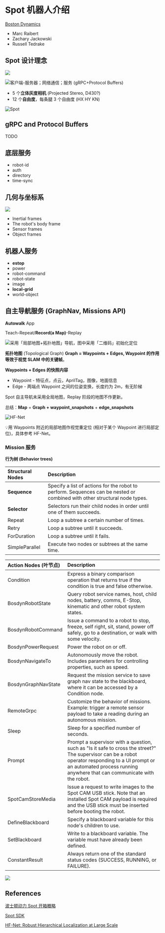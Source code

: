 # Spot 机器人介绍

[Boston Dynamics](https://www.bostondynamics.com)

* Marc Raibert
* Zachary Jackowski
* Russell Tedrake

## Spot 设计理念

![](.gitbook/assets/spotmini.jpg)

![&#x5BA2;&#x6237;&#x7AEF;-&#x670D;&#x52A1;&#x5668;&#xFF1B;&#x7F51;&#x7EDC;&#x901A;&#x4FE1;&#xFF1B;&#x670D;&#x52A1; \(gRPC+Protocol Buffers\)](.gitbook/assets/api_top_level.png)

* 5 个**立体灰度相机** \(Projected Stereo, D430?\)
* 12 个**自由度**，每条腿 3 个自由度 \(HX HY KN\)

![Spot](.gitbook/assets/spotanatomy.png)

## gRPC and Protocol Buffers

TODO

## 底层服务

* robot-id
* auth
* directory
* time-sync

## 几何与坐标系

![](.gitbook/assets/spotframes.png)

* Inertial frames
* The robot's body frame
* Sensor frames
* Object frames

## 机器人服务

* **estop**
* power
* robot-command
* robot-state
* image
* **local-grid**
* world-object

## 自主导航服务 \(GraphNav, Missions API\)

**Autowalk** App

Teach-Repeat/**Record\(a Map\)**-Replay

![&#x91C7;&#x7528;&#x300C;&#x5C40;&#x90E8;&#x5730;&#x56FE;+&#x62D3;&#x6251;&#x5730;&#x56FE;&#x300D;&#x5BFC;&#x822A;&#xFF0C;&#x56FE;&#x4E2D;&#x91C7;&#x7528;&#x300C;&#x4E8C;&#x7EF4;&#x7801;&#x300D;&#x521D;&#x59CB;&#x5316;&#x5B9A;&#x4F4D;](.gitbook/assets/tech_summary3.png)

**拓扑地图** \(Topological Graph\) **Graph = Waypoints + Edges, Waypoint 的作用等效于视觉 SLAM 中的关键帧**。

**Waypoints + Edges 的快照内容**

* Waypoint - 特征点，点云，AprilTag，图像，地面信息
* Edge - 两端点 Waypoint 之间的位姿变换，长度约为 2m，有无阶梯

Spot 自主导航未采用全局地图，Replay 阶段的地图不作更新。

总结：**Map** = **Graph + waypoint\_snapshots** + **edge\_snapshots**

![HF-Net](.gitbook/assets/pipeline.jpg)

💡用 Waypoints 附近的局部地图作视觉重定位 \(相对于某个 Waypoint 进行局部定位\)，具体参考 HF-Net。

### Mission 服务

**行为树 \(**Behavior trees**\)**

| Structural Nodes | Description |
| :--- | :--- |
| **Sequence** | Specify a list of actions for the robot to perform. Sequences can be nested or combined with other structural node types. |
| **Selector** | Selectors run their child nodes in order until one of them succeeds. |
| Repeat | Loop a subtree a certain number of times. |
| Retry | Loop a subtree until it succeeds. |
| ForDuration | Loop a subtree until it fails. |
| SimpleParallel | Execute two nodes or subtrees at the same time. |

| Action Nodes \(叶节点\) | Description |
| :--- | :--- |
| Condition | Express a binary comparison operation that returns true if the condition is true and false otherwise. |
| BosdynRobotState | Query robot service names, host, child nodes, battery, comms, E-Stop, kinematic and other robot system states. |
| BosdynRobotCommand | Issue a command to a robot to stop, freeze, self right, sit, stand, power off safely, go to a destination, or walk with some velocity. |
| BosdynPowerRequest | Power the robot on or off. |
| BosdynNavigateTo | Autonomously move the robot. Includes parameters for controlling properties, such as speed. |
| BosdynGraphNavState | Request the mission service to save graph nav state to the blackboard, where it can be accessed by a Condition node. |
| RemoteGrpc | Customize the behavior of missions. Example: trigger a remote sensor payload to take a reading during an autonomous mission. |
| Sleep | Sleep for a specified number of seconds. |
| Prompt | Prompt a supervisor with a question, such as "Is it safe to cross the street?" The supervisor can be a robot operator responding to a UI prompt or an automated process running anywhere that can communicate with the robot. |
| SpotCamStoreMedia | Issue a request to write images to the Spot CAM USB stick. Note that an installed Spot CAM payload is required and the USB stick must be inserted before booting the robot. |
| DefineBlackboard | Specify a blackboard variable for this node's children to use. |
| SetBlackboard | Write to a blackboard variable. The variable must have already been defined. |
| ConstantResult | Always return one of the standard status codes \(SUCCESS, RUNNING, or FAILURE\). |

![](.gitbook/assets/complextree.png)





## References

[波士顿动力 Spot 开箱概略](https://zhuanlan.zhihu.com/p/146362311)

[Spot SDK](https://github.com/boston-dynamics/spot-sdk)

[HF-Net: Robust Hierarchical Localization at Large Scale](https://github.com/ethz-asl/hfnet)

